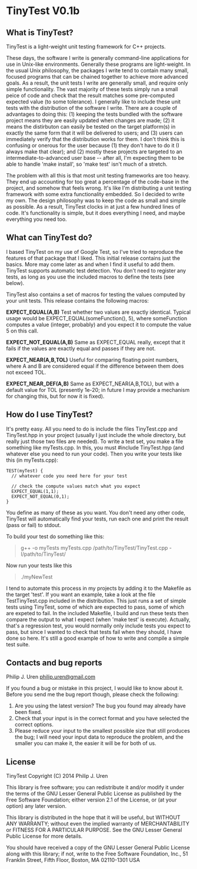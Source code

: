 TinyTest V0.1b
==============

What is TinyTest?
-----------------

TinyTest is a light-weight unit testing framework for C++ projects. 

These days, the software I write is generally command-line applications for use
in Unix-like environments. Generally these programs are light-weight. In the 
usual Unix philosophy, the packages I write tend to contain many small, focused 
programs that can be chained together to achieve more advanced goals. As a 
result, the unit tests I write are generally small, and require only simple 
functionality. The vast majority of these tests simply run a small peice of 
code and check that the result matches some pre-computed expected value (to some 
tolerance). I generally like to include these unit tests with the distribution 
of the software I write. There are a couple of advantages to doing this: (1) 
keeping the tests bundled with the software project means they are easily 
updated when changes are made; (2) it means the distirbuton can easily be 
tested on the target platform(s) in exactly the same form that it will be 
delivered to users; and (3) users can immediately verify that the distribution 
works for them. I don't think this is confusing or onerous for the user because 
(1) they don't have to do it (I always make that clear); and (2) mostly these 
projects are targeted to an intermediate-to-advanced user base -- after all, I'm 
expecting them to be able to handle 'make install', so 'make test' isn't much 
of a stretch. 

The problem with all this is that most unit testing frameworks are too heavy. 
They end up accounting for too great a percentage of the code-base in the 
project, and somehow that feels wrong. It's like I'm distributing a unit 
testing framework with some extra functionality embedded. So I decided to write 
my own. The design philosophy was to keep the code as small and simple as 
possible. As a result, TinyTest clocks in at just a few hundred lines of code. 
It's functionality is simple, but it does everything I need, and maybe 
everything you need too. 

What can TinyTest do?
---------------------

I based TinyTest on my use of Google Test, so I've tried to reproduce the 
features of that package that I liked. This initial release contains just the 
basics. More may come later as and when I find it useful to add them. TinyTest 
supports automatic test detection. You don't need to register any tests, as 
long as you use the included macros to define the tests (see below).

TinyTest also contains a set of macros for testing the values computed by 
your unit tests. This release contains the following macros:

**EXPECT_EQUAL(A,B)**        Test whether two values are exactly identical. 
                             Typical usage would be 
                             EXPECT_EQUAL(someFunction(), 5), where 
                             someFunction computes a value (integer, probably) 
                             and you expect it to compute the value 5 on this 
                             call.
                             
**EXPECT_NOT_EQUAL(A,B)**    Same as EXPECT_EQUAL really, except that it fails 
                             if the values are exactly equal and passes if they 
                             are not.

**EXPECT_NEAR(A,B,TOL)**     Useful for comparing floating point numbers,
                             where A and B are considered equal if the 
                             difference between them does not exceed TOL.

**EXPECT_NEAR_DEF(A,B)**     Same as EXPECT_NEAR(A,B,TOL), but with a default 
                             value for TOL (presently 1e-20; in future I may 
                             provide a mechanism for changing this, but for 
                             now it is fixed). 

How do I use TinyTest?
----------------------

It's pretty easy. All you need to do is include the files TinyTest.cpp and 
TinyTest.hpp in your project (usually I just include the whole directory,
but really just those two files are needed). To write a test set, you make 
a file something like myTests.cpp. In this, you must #include TinyTest.hpp
(and whatever else you need to run your code). Then you write your tests like
this (in myTests.cpp):

    TEST(myTest) {
      // whatever code you need here for your test
  
      // check the compute values match what you expect
      EXPECT_EQUAL(1,1);
      EXPECT_NOT_EQUAL(0,1);
    }

You define as many of these as you want. You don't need any other code, 
TinyTest will automatically find your tests, run each one and print the 
result (pass or fail) to stdout. 

To build your test do something like this:

> g++ -o myTests myTests.cpp /path/to/TinyTest/TinyTest.cpp -I/path/to/TinyTest/

Now run your tests like this

> ./myNewTest

I tend to automate this process in my projects by adding it to the Makefile as 
the target 'test'. If you want an example, take a look at the file 
TestTinyTest.cpp included in the distribution. This just runs a set of simple
tests using TinyTest, some of which are expected to pass, some of which are
expeted to fail. In the included Makefile, I build and run these tests then 
compare the output to what I expect (when 'make test' is execute). Actually, 
that's a regression test, you would normally only include tests you expect to 
pass, but since I wanted to check that tests fail when they should, I have 
done so here. It's still a good example of how to write and compile a simple 
test suite.  

Contacts and bug reports
------------------------

Philip J. Uren
philip.uren@gmail.com

If you found a bug or mistake in this project, I would like 
to know about it. Before you send me the bug report though, 
please check the following:

1. Are you using the latest version? The bug you found may already have been 
   fixed.
2. Check that your input is in the correct format and you have selected
   the correct options.
3. Please reduce your input to the smallest possible size that still 
   produces the bug; I will need your input data to reproduce the 
	 problem, and the smaller you can make it, the easier it will be 
	 for both of us.
	 
License
-------
TinyTest
Copyright (C) 2014 Philip J. Uren

This library is free software; you can redistribute it and/or
modify it under the terms of the GNU Lesser General Public
License as published by the Free Software Foundation; either
version 2.1 of the License, or (at your option) any later version.

This library is distributed in the hope that it will be useful,
but WITHOUT ANY WARRANTY; without even the implied warranty of
MERCHANTABILITY or FITNESS FOR A PARTICULAR PURPOSE.  See the GNU
Lesser General Public License for more details.

You should have received a copy of the GNU Lesser General Public
License along with this library; if not, write to the Free Software
Foundation, Inc., 51 Franklin Street, Fifth Floor, Boston, MA  02110-1301
USA


